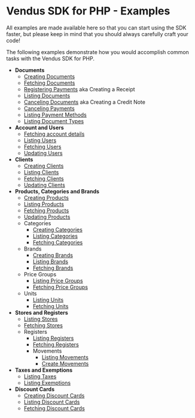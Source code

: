 # Vendus SDK for PHP - Examples

All examples are made available here so that you can start using the SDK faster, but please keep in mind that you should always carefully craft your code!

The following examples demonstrate how you would accomplish common tasks with the Vendus SDK for PHP.

- **Documents**
  - [Creating Documents](./documents/documents_create.md)
  - [Fetching Documents](./documents/documents_detail.md)
  - [Registering Payments](./documents/documents_receipt.md) aka Creating a Receipt
  - [Listing Documents](./documents/documents_list.md)
  - [Canceling Documents](./documents/documents_credit_note.md) aka Creating a Credit Note
  - [Canceling Payments](./documents/documents_receipt_cancel.md)
  - [Listing Payment Methods](./documents/documents_payment_methods.md)
  - [Listing Document Types](./documents/documents_document_types.md)
- **Account and Users**
  - [Fetching account details](./account/account.md)
  - [Listing Users](./account/account_users_list.md)
  - [Fetching Users](./account/account_user.md)
  - [Updating Users](./account/account_user_update.md)
- **Clients**
  - [Creating Clients](./clients/clients_create.md)
  - [Listing Clients](./clients/clients_list.md)
  - [Fetching Clients](./clients/clients_detail.md)
  - [Updating Clients](./clients/clients_update.md)
- **Products, Categories and Brands**
  - [Creating Products](./products/products_create.md)
  - [Listing Products](./products/products_list.md)
  - [Fetching Products](./products/products_detail.md)
  - [Updating Products](./products/products_update.md)
  - Categories
    - [Creating Categories](./products/categories_create.md)
    - [Listing Categories](./products/categories_list.md)
    - [Fetching Categories](./products/categories_detail.md)
  - Brands
    - [Creating Brands](./products/brands_create.md)
    - [Listing Brands](./products/brands_list.md)
    - [Fetching Brands](./products/brands_detail.md)
  - Price Groups
    - [Listing Price Groups](./products/price_groups_list.md)
    - [Fetching Price Groups](./products/price_groups_detail.md)
  - Units
    - [Listing Units](./products/units_list.md)
    - [Fetching Units](./products/units_detail.md)
- **Stores and Registers**
  - [Listing Stores](./stores/stores_list.md)
  - [Fetching Stores](./stores/stores_detail.md)
  - Registers
    - [Listing Registers](./stores/registers_list.md)
    - [Fetching Registers](./stores/registers_detail.md)
    - Movements
      - [Listing Movements](./stores/registers_movements_list.md)
      - [Create Movements](./stores/registers_movements_create.md)
- **Taxes and Exemptions**
  - [Listing Taxes](./other/taxes_list.md)
  - [Listing Exemptions](./other/taxes_exemptions_list.md)
- **Discount Cards**
    - [Creating Discount Cards](./other/discount_cards_create.md)
    - [Listing Discount Cards](./other/discount_cards_list.md)
    - [Fetching Discount Cards](./other/discount_cards_detail.md)
